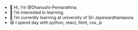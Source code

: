 - 👋 Hi, I’m @Dhanushi-Pemarathna.
- 👀 I’m interested in learning.
- 🌱 I’m currently learning at university of Sri Jayewardhanepura
- 😄 I spend day with python, react, html, css, js



<!---
Dhanushi-Pemarathne/Dhanushi-Pemarathne is a ✨ special ✨ repository because its `README.md` (this file) appears on your GitHub profile.
You can click the Preview link to take a look at your changes.
--->
